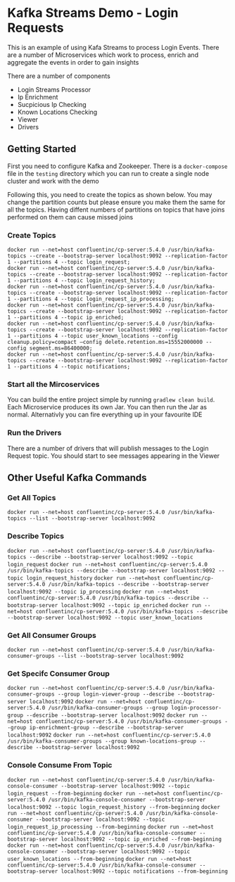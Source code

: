 # Kafka Streams Demo - Login Requests
This is an example of using Kafa Streams to process Login Events. There are a number of Microservices which work to process, enrich and aggregate the events in order to gain insights

There are a number of components

- Login Streams Processor
- Ip Enrichment
- Sucpicious Ip Checking
- Known Locations Checking
- Viewer
- Drivers

## Getting Started

First you need to configure Kafka and Zookeeper. There is a `docker-compose` file in the `testing` directory which you can run to create a single node cluster and work with the demo

Following this, you need to create the topics as shown below. You may change the partition counts but please ensure you make them the same for all the topics. Having diffent numbers of partitions on topics that have joins performed on them can cause missed joins

### Create Topics
```
docker run --net=host confluentinc/cp-server:5.4.0 /usr/bin/kafka-topics --create --bootstrap-server localhost:9092 --replication-factor 1 --partitions 4 --topic login_request;
docker run --net=host confluentinc/cp-server:5.4.0 /usr/bin/kafka-topics --create --bootstrap-server localhost:9092 --replication-factor 1 --partitions 4 --topic login_request_history;
docker run --net=host confluentinc/cp-server:5.4.0 /usr/bin/kafka-topics --create --bootstrap-server localhost:9092 --replication-factor 1 --partitions 4 --topic login_request_ip_processing;
docker run --net=host confluentinc/cp-server:5.4.0 /usr/bin/kafka-topics --create --bootstrap-server localhost:9092 --replication-factor 1 --partitions 4 --topic ip_enriched;
docker run --net=host confluentinc/cp-server:5.4.0 /usr/bin/kafka-topics --create --bootstrap-server localhost:9092 --replication-factor 1 --partitions 4 --topic user_known_locations --config cleanup.policy=compact —config delete.retention.ms=15552000000 --config segment.ms=86400000;
docker run --net=host confluentinc/cp-server:5.4.0 /usr/bin/kafka-topics --create --bootstrap-server localhost:9092 --replication-factor 1 --partitions 4 --topic notifications;
```

### Start all the Mircoservices
You can build the entire project simple by running `gradlew clean build`. Each Microservice produces its own Jar. You can then run the Jar as normal. Alternativly you can fire everything up in your favourite IDE

### Run the Drivers
There are a number of drivers that will publish messages to the Login Request topic. You should start to see messages appearing in the Viewer

## Other Useful Kafka Commands

### Get All Topics
`docker run --net=host confluentinc/cp-server:5.4.0 /usr/bin/kafka-topics --list --bootstrap-server localhost:9092`

### Describe Topics
`docker run --net=host confluentinc/cp-server:5.4.0 /usr/bin/kafka-topics --describe --bootstrap-server localhost:9092 --topic login_request`
`docker run --net=host confluentinc/cp-server:5.4.0 /usr/bin/kafka-topics --describe --bootstrap-server localhost:9092 --topic login_request_history`
`docker run --net=host confluentinc/cp-server:5.4.0 /usr/bin/kafka-topics --describe --bootstrap-server localhost:9092 --topic ip_processing`
`docker run --net=host confluentinc/cp-server:5.4.0 /usr/bin/kafka-topics --describe --bootstrap-server localhost:9092 --topic ip_enriched`
`docker run --net=host confluentinc/cp-server:5.4.0 /usr/bin/kafka-topics --describe --bootstrap-server localhost:9092 --topic user_known_locations`

### Get All Consumer Groups
`docker run --net=host confluentinc/cp-server:5.4.0 /usr/bin/kafka-consumer-groups --list --bootstrap-server localhost:9092`

### Get Specifc Consumer Group
`docker run --net=host confluentinc/cp-server:5.4.0 /usr/bin/kafka-consumer-groups --group login-viewer-group --describe --bootstrap-server localhost:9092`
`docker run --net=host confluentinc/cp-server:5.4.0 /usr/bin/kafka-consumer-groups --group login-processor-group --describe --bootstrap-server localhost:9092`
`docker run --net=host confluentinc/cp-server:5.4.0 /usr/bin/kafka-consumer-groups --group ip-enrichment-group --describe --bootstrap-server localhost:9092`
`docker run --net=host confluentinc/cp-server:5.4.0 /usr/bin/kafka-consumer-groups --group known-locations-group --describe --bootstrap-server localhost:9092`

### Console Consume From Topic
`docker run --net=host confluentinc/cp-server:5.4.0 /usr/bin/kafka-console-consumer --bootstrap-server localhost:9092 --topic login_request --from-beginning`
`docker run --net=host confluentinc/cp-server:5.4.0 /usr/bin/kafka-console-consumer --bootstrap-server localhost:9092 --topic login_request_history --from-beginning`
`docker run --net=host confluentinc/cp-server:5.4.0 /usr/bin/kafka-console-consumer --bootstrap-server localhost:9092 --topic login_request_ip_processing --from-beginning`
`docker run --net=host confluentinc/cp-server:5.4.0 /usr/bin/kafka-console-consumer --bootstrap-server localhost:9092 --topic ip_enriched --from-beginning`
`docker run --net=host confluentinc/cp-server:5.4.0 /usr/bin/kafka-console-consumer --bootstrap-server localhost:9092 --topic user_known_locations --from-beginning`
`docker run --net=host confluentinc/cp-server:5.4.0 /usr/bin/kafka-console-consumer --bootstrap-server localhost:9092 --topic notifications --from-beginning`